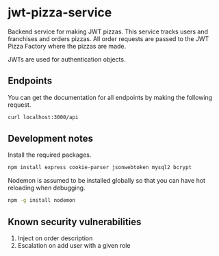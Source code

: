 # jwt-pizza-service

Backend service for making JWT pizzas. This service tracks users and franchises and orders pizzas. All order requests are passed to the JWT Pizza Factory where the pizzas are made.

JWTs are used for authentication objects.

## Endpoints

You can get the documentation for all endpoints by making the following request.

```sh
curl localhost:3000/api
```

## Development notes

Install the required packages.

```sh
npm install express cookie-parser jsonwebtoken mysql2 bcrypt
```

Nodemon is assumed to be installed globally so that you can have hot reloading when debugging.

```sh
npm -g install nodemon
```

## Known security vulnerabilities

1. Inject on order description
1. Escalation on add user with a given role

